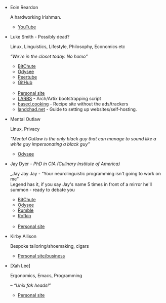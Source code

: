 - Eoin Reardon

    A hardworking Irishman.

    - [YouTube](https://www.youtube.com/@EoinReardon/videos)

- Luke Smith - Possibly dead?

    Linux, Linguistics, Lifestyle, Philosophy, Economics etc

    _&ldquo;We're in the closet today. No homo&rdquo;_
    

    - [BitChute](https://www.bitchute.com/channel/KxfE8MXNPekx/)
    - [Odysee](https://odysee.com/@Luke:7)
    - [Peertube](https://videos.lukesmith.xyz)
    - [GitHub](https://github.com/Lukesmithxyz)
<br><br>
    - [Personal site](https://lukesmith.xyz) 
    - [LARBS](https://larbs.xyz) - Arch/Artix bootstrapping script
    - [based.cooking](https://based.cooking) - Recipe site without the ads/trackers
    - [landchad.net](https://landchad.net) - Guide to setting up websites/self-hosting.

- Mental Outlaw

    Linux, Privacy

    _&ldquo;Mental Outlaw is the only black guy that can manage to sound like a white guy impersonating a black guy&rdquo;_

    - [Odysee](https://odysee.com/@AlphaNerd:8)

- Jay Dyer - _PhD in CIA (Culinary Institute of America)_

    _Jay Jay Jay - &ldquo;Your neurolinguistic programming isn't going to work on me&rdquo;<br>Legend has it, if you say Jay's name 5 times in front of a mirror he'll summon - ready to debate you

    - [BitChute](https://www.bitchute.com/channel/MjVqw8w3SDIq/)
    - [Odysee](https://odysee.com/@JayDyer:8)
    - [Rumble](https://rumble.com/c/JayDyer)
    - [Rofkin](https://rokfin.com/jaydyer)
<br><br>
    - [Personal site](https://jaysanalysis.com)

- Kirby Allison

    Bespoke tailoring/shoemaking, cigars

    - [Personal site/business](https://kirbyallison.com)

- [Xah Lee]
    
    Ergonomics, Emacs, Programming

    &ndash; _&ldquo;Unix fak heads!&rdquo;_


    - [Personal site](https://xahlee.org/index.html)
